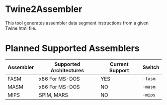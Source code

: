 # Twine2Assembler

This tool generates assembler data segment instructions from a given Twine html file.

# Planned Supported Assemblers

| Assembler | Supported Architectures | Current Support | Switch |
| ------------------| ----------------| ---------------- | ------|
| FASM | x86 For MS-DOS | YES | `-fasm` |
| MASM | x86 For MS-DOS | NO | `-masm` |
| MIPS | SPIM, MARS     | NO | `-mips` |

